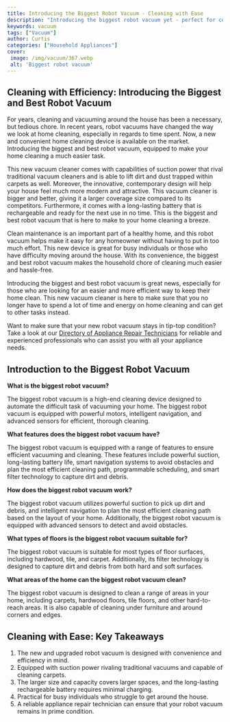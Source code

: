 ```yaml
---
title: Introducing the Biggest Robot Vacuum - Cleaning with Ease
description: "Introducing the biggest robot vacuum yet - perfect for conveniently cleaning your home with ease Discover the features of this innovative product and how it can make housework a breeze"
keywords: vacuum
tags: ["Vacuum"]
author: Curtis
categories: ["Household Appliances"]
cover: 
 image: /img/vacuum/367.webp
 alt: 'Biggest robot vacuum'
---
```

## Cleaning with Efficiency: Introducing the Biggest and Best Robot Vacuum

For years, cleaning and vacuuming around the house has been a necessary, but tedious chore. In recent years, robot vacuums have changed the way we look at home cleaning, especially in regards to time spent. Now, a new and convenient home cleaning device is available on the market. Introducing the biggest and best robot vacuum, equipped to make your home cleaning a much easier task. 

This new vacuum cleaner comes with capabilities of suction power that rival traditional vacuum cleaners and is able to lift dirt and dust trapped within carpets as well. Moreover, the innovative, contemporary design will help your house feel much more modern and attractive. This vacuum cleaner is bigger and better, giving it a larger coverage size compared to its competitors. Furthermore, it comes with a long-lasting battery that is rechargeable and ready for the next use in no time. This is the biggest and best robot vacuum that is here to make to your home cleaning a breeze. 

Clean maintenance is an important part of a healthy home, and this robot vacuum helps make it easy for any homeowner without having to put in too much effort. This new device is great for busy individuals or those who have difficulty moving around the house. With its convenience, the biggest and best robot vacuum makes the household chore of cleaning much easier and hassle-free.

Introducing the biggest and best robot vacuum is great news, especially for those who are looking for an easier and more efficient way to keep their home clean. This new vacuum cleaner is here to make sure that you no longer have to spend a lot of time and energy on home cleaning and can get to other tasks instead. 

Want to make sure that your new robot vacuum stays in tip-top condition? Take a look at our [Directory of Appliance Repair Technicians](./pages/appliance-repair-technicians) for reliable and experienced professionals who can assist you with all your appliance needs.

## Introduction to the Biggest Robot Vacuum

**What is the biggest robot vacuum?**

The biggest robot vacuum is a high-end cleaning device designed to automate the difficult task of vacuuming your home. The biggest robot vacuum is equipped with powerful motors, intelligent navigation, and advanced sensors for efficient, thorough cleaning.

**What features does the biggest robot vacuum have?**

The biggest robot vacuum is equipped with a range of features to ensure efficient vacuuming and cleaning. These features include powerful suction, long-lasting battery life, smart navigation systems to avoid obstacles and plan the most efficient cleaning path, programmable scheduling, and smart filter technology to capture dirt and debris. 

**How does the biggest robot vacuum work?**

The biggest robot vacuum utilizes powerful suction to pick up dirt and debris, and intelligent navigation to plan the most efficient cleaning path based on the layout of your home. Additionally, the biggest robot vacuum is equipped with advanced sensors to detect and avoid obstacles.

**What types of floors is the biggest robot vacuum suitable for?**

The biggest robot vacuum is suitable for most types of floor surfaces, including hardwood, tile, and carpet. Additionally, its filter technology is designed to capture dirt and debris from both hard and soft surfaces.

**What areas of the home can the biggest robot vacuum clean?**

The biggest robot vacuum is designed to clean a range of areas in your home, including carpets, hardwood floors, tile floors, and other hard-to-reach areas. It is also capable of cleaning under furniture and around corners and edges.

## Cleaning with Ease: Key Takeaways 
1. The new and upgraded robot vacuum is designed with convenience and efficiency in mind.
2. Equipped with suction power rivaling traditional vacuums and capable of cleaning carpets.
3. The larger size and capacity covers larger spaces, and the long-lasting rechargeable battery requires minimal charging.
4. Practical for busy individuals who struggle to get around the house.
5. A reliable appliance repair technician can ensure that your robot vacuum remains in prime condition.
